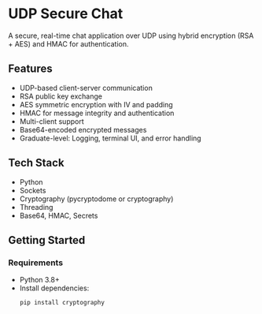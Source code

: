# UDP Secure Chat

A secure, real-time chat application over UDP using hybrid encryption (RSA + AES) and HMAC for authentication.

## Features

- UDP-based client-server communication
- RSA public key exchange
- AES symmetric encryption with IV and padding
- HMAC for message integrity and authentication
- Multi-client support
- Base64-encoded encrypted messages
- Graduate-level: Logging, terminal UI, and error handling

## Tech Stack

- Python
- Sockets
- Cryptography (pycryptodome or cryptography)
- Threading
- Base64, HMAC, Secrets

## Getting Started

### Requirements

- Python 3.8+
- Install dependencies:
  ```bash
  pip install cryptography
